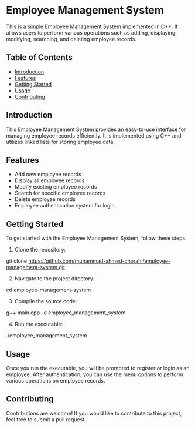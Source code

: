 # Employee Management System

This is a simple Employee Management System implemented in C++. It allows users to perform various operations such as adding, displaying, modifying, searching, and deleting employee records.

## Table of Contents

- [Introduction](#introduction)
- [Features](#features)
- [Getting Started](#getting-started)
- [Usage](#usage)
- [Contributing](#contributing)

## Introduction

This Employee Management System provides an easy-to-use interface for managing employee records efficiently. It is implemented using C++ and utilizes linked lists for storing employee data.

## Features

- Add new employee records
- Display all employee records
- Modify existing employee records
- Search for specific employee records
- Delete employee records
- Employee authentication system for login

## Getting Started

To get started with the Employee Management System, follow these steps:

1. Clone the repository:

git clone https://github.com/muhammad-ahmed-chorahi/employee-management-system.git


2. Navigate to the project directory:

cd employee-management-system


3. Compile the source code:

g++ main.cpp -o employee_management_system


4. Run the executable:

./employee_management_system


## Usage

Once you run the executable, you will be prompted to register or login as an employee. After authentication, you can use the menu options to perform various operations on employee records.

## Contributing

Contributions are welcome! If you would like to contribute to this project, feel free to submit a pull request.
